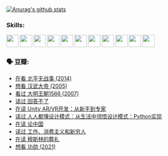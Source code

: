 
[![Anurag's github stats](https://github-readme-stats.vercel.app/api?username=w940853815)](https://github.com/anuraghazra/github-readme-stats)

### Skills:

<code><img height="32" src="https://cdn.jsdelivr.net/npm/simple-icons@v5/icons/python.svg"></code>
<code><img height="32" src="https://cdn.jsdelivr.net/npm/simple-icons@v5/icons/javascript.svg"></code>
<code><img height="32" src="https://cdn.jsdelivr.net/npm/simple-icons@v5/icons/django.svg"></code>
<code><img height="32" src="https://cdn.jsdelivr.net/npm/simple-icons@v5/icons/flask.svg"></code>
<code><img height="32" src="https://cdn.jsdelivr.net/npm/simple-icons@v5/icons/vuetify.svg"></code>
<code><img height="32" src="https://cdn.jsdelivr.net/npm/simple-icons@v5/icons/git.svg"></code>
<code><img height="32" src="https://cdn.jsdelivr.net/npm/simple-icons@v5/icons/docker.svg"></code>
<code><img height="32" src="https://cdn.jsdelivr.net/npm/simple-icons@v5/icons/postgresql.svg"></code>
<code><img height="32" src="https://cdn.jsdelivr.net/npm/simple-icons@v5/icons/elasticsearch.svg"></code>
<code><img height="32" src="https://cdn.jsdelivr.net/npm/simple-icons@v5/icons/macos.svg"></code>
<code><img height="32" src="https://cdn.jsdelivr.net/npm/simple-icons@v5/icons/linux.svg"></code>

### 🗣 豆瓣:

<!-- DOUBAN-ACTIVITIES:START -->
- [在看 北平无战事‎ (2014)](https://www.douban.com/people/136069238/status/3821449886/?_i=49034734)
- [想看 汉武大帝‎ (2005)](https://www.douban.com/people/136069238/status/3821405621/?_i=49034734)
- [看过 大明王朝1566‎ (2007)](https://www.douban.com/people/136069238/status/3821396719/?_i=49034735)
- [读过 回答不了](https://www.douban.com/people/136069238/status/3812155932/?_i=49034735)
- [在读 Unity AR/VR开发：从新手到专家](https://www.douban.com/people/136069238/status/3810864648/?_i=49034735)
- [读过 人人都懂设计模式：从生活中领悟设计模式：Python实现](https://www.douban.com/people/136069238/status/3806334005/?_i=49034735)
- [在读 论中国](https://www.douban.com/people/136069238/status/3805671678/?_i=49034735)
- [读过 工作、消费主义和新穷人](https://www.douban.com/people/136069238/status/3803834644/?_i=49034735)
- [在读 穆斯林的葬礼](https://www.douban.com/people/136069238/status/3802824932/?_i=49034735)
- [想看 功勋‎ (2021)](https://www.douban.com/people/136069238/status/3802127044/?_i=49034735)
<!-- DOUBAN-ACTIVITIES:END -->
<!--
**w940853815/w940853815** is a ✨ _special_ ✨ repository because its `README.md` (this file) appears on your GitHub profile.

Here are some ideas to get you started:

- 🔭 I’m currently working on ...
- 🌱 I’m currently learning ...
- 👯 I’m looking to collaborate on ...
- 🤔 I’m looking for help with ...
- 💬 Ask me about ...
- 📫 How to reach me: ...
- 😄 Pronouns: ...
- ⚡ Fun fact: ...
-->
